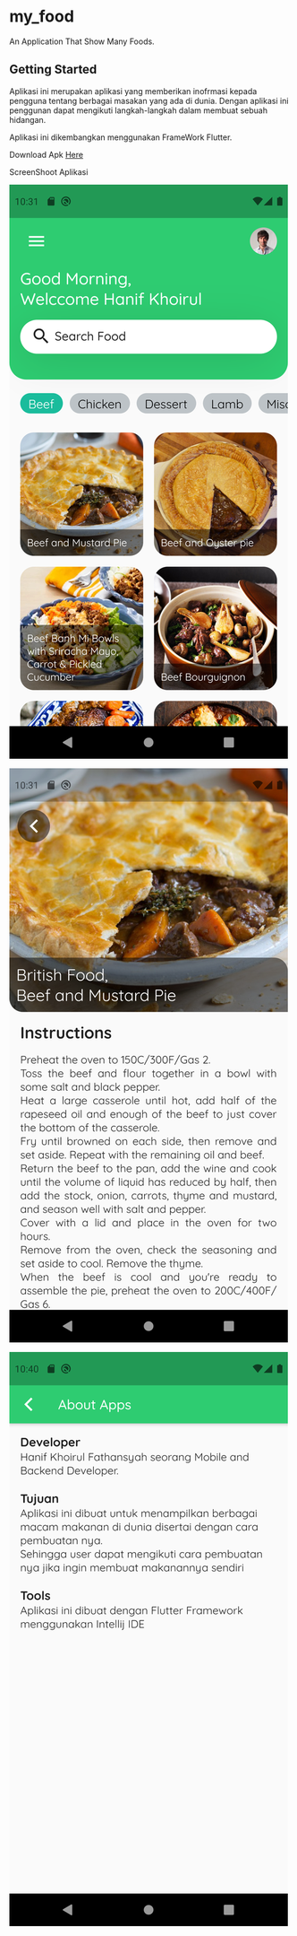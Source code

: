 # my_food

An Application That Show Many Foods.

## Getting Started

Aplikasi ini merupakan aplikasi yang memberikan inofrmasi kepada pengguna tentang berbagai masakan yang ada di dunia.
Dengan aplikasi ini penggunan dapat mengikuti langkah-langkah dalam membuat sebuah hidangan.

Aplikasi ini dikembangkan menggunakan FrameWork Flutter.

Download Apk [Here](https://srv-file12.gofile.io/download/vEUhh5/app-release.apk)

ScreenShoot Aplikasi

![home](assets/ss1.png)

![detail](assets/ss2.png)

![about](assets/ss3.png)


